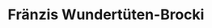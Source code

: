 ---
title: "Fränzis Wundertüten-Brocki"
url: /rapperswil/fraenzis-wundertueten-brocki/
shop: Gebrauchtwaren
---
